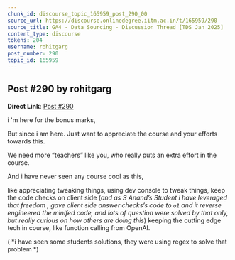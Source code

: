 ```yaml
---
chunk_id: discourse_topic_165959_post_290_00
source_url: https://discourse.onlinedegree.iitm.ac.in/t/165959/290
source_title: GA4 - Data Sourcing - Discussion Thread [TDS Jan 2025]
content_type: discourse
tokens: 204
username: rohitgarg
post_number: 290
topic_id: 165959
---
```


## Post #290 by rohitgarg

**Direct Link**: [Post #290](https://discourse.onlinedegree.iitm.ac.in/t/165959/290)

i 'm here for the bonus marks,

But since i am here. Just want to appreciate the course and your efforts towards this.

We need more “teachers” like you, who really puts an extra effort in the course.

And i have never seen any course cool as this,

like appreciating tweaking things, using dev console to tweak things, keep the code checks on client side (*and as S Anand’s Student i have leveraged that freedom , gave client side answer checks’s code to `o1` and it reverse engineered the minifed code, and lots of question were solved by that only, but really curious on how others are doing this*)
keeping the cutting edge tech in course, like function calling from OpenAI.

( *i have seen some students solutions, they were using regex to solve that problem *)

